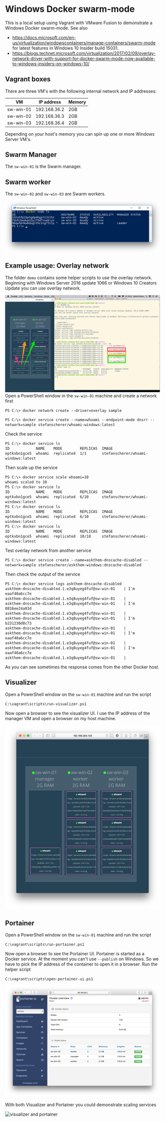 # Windows Docker swarm-mode

This is a local setup using Vagrant with VMware Fusion to demonstrate a Windows Docker swarm-mode.
See also
  - https://docs.microsoft.com/en-us/virtualization/windowscontainers/manage-containers/swarm-mode for latest features in Windows 10 Insider build 15031.
  - https://blogs.technet.microsoft.com/virtualization/2017/02/09/overlay-network-driver-with-support-for-docker-swarm-mode-now-available-to-windows-insiders-on-windows-10/

## Vagrant boxes

There are three VM's with the following internal network and IP addresses:

| VM        | IP address   | Memory |
|-----------|--------------|--------|
| sw-win-01 | 192.168.36.2 | 2GB    |
| sw-win-02 | 192.168.36.3 | 2GB    |
| sw-win-03 | 192.168.36.4 | 2GB    |

Depending on your host's memory you can spin up one or more Windows Server VM's.

## Swarm Manager

The `sw-win-01` is the Swarm manager.

## Swarm worker

The `sw-win-02` and `sw-win-03` are Swarm workers.

![swarm-mode](images/swarm-mode.png)

## Example usage: Overlay network

The folder `demo` contains some helper scripts to use the overlay network. Beginning with Windows Server 2016 update 1066 or Windows 10 Creators Update you can use overlay network.

![overlay network](images/overlay-network.png)
Open a PowerShell window in the `sw-win-01` machine and create a network first

```
PS C:\> docker network create --driver=overlay sample
```

```
PS C:\> docker service create --name=whoami --endpoint-mode dnsrr --network=sample stefanscherer/whoami-windows:latest
```

Check the service

```
PS C:\> docker service ls
ID            NAME    MODE        REPLICAS  IMAGE
eptkxbn1gce5  whoami  replicated  1/1       stefanscherer/whoami-windows:latest
```

Then scale up the service

```
PS C:\> docker service scale whoami=10
whoami scaled to 10
PS C:\> docker service ls
ID            NAME    MODE        REPLICAS  IMAGE
eptkxbn1gce5  whoami  replicated  6/10      stefanscherer/whoami-windows:latest
PS C:\> docker service ls
ID            NAME    MODE        REPLICAS  IMAGE
eptkxbn1gce5  whoami  replicated  6/10      stefanscherer/whoami-windows:latest
PS C:\> docker service ls
ID            NAME    MODE        REPLICAS  IMAGE
eptkxbn1gce5  whoami  replicated  10/10     stefanscherer/whoami-windows:latest
```

Test overlay network from another service

```
PS C:\> docker service create --name=askthem-dnscache-disabled --network=sample stefanscherer/askthem-windows:dnscache-disabled
```

Then check the output of the service

```
PS C:\> docker service logs askthem-dnscache-disabled
askthem-dnscache-disabled.1.e3q8uyeg4fuf@sw-win-01    | I'm eaaf40a6cc7e
askthem-dnscache-disabled.1.e3q8uyeg4fuf@sw-win-01    |
askthem-dnscache-disabled.1.e3q8uyeg4fuf@sw-win-01    | I'm 0816ee24a03d
askthem-dnscache-disabled.1.e3q8uyeg4fuf@sw-win-01    |
askthem-dnscache-disabled.1.e3q8uyeg4fuf@sw-win-01    | I'm b231230d8c73
askthem-dnscache-disabled.1.e3q8uyeg4fuf@sw-win-01    |
askthem-dnscache-disabled.1.e3q8uyeg4fuf@sw-win-01    | I'm eaaf40a6cc7e
askthem-dnscache-disabled.1.e3q8uyeg4fuf@sw-win-01    |
askthem-dnscache-disabled.1.e3q8uyeg4fuf@sw-win-01    | I'm eaaf40a6cc7e
askthem-dnscache-disabled.1.e3q8uyeg4fuf@sw-win-01    |
```

As you can see sometimes the response comes from the other Docker host.

## Visualizer

Open a PowerShell window on the `sw-win-01` machine and run the script

```
C:\vagrant\scripts\run-visualizer.ps1
```

Now open a browser to see the visualizer UI. I use the IP address of the manager VM and open a browser on my host machine.

![visualizer](images/visualizer.png)

## Portainer

Open a PowerShell window on the `sw-win-01` machine and run the script

```
C:\vagrant\scripts\run-portainer.ps1
```

Now open a browser to see the Portainer UI. Portainer is started as a Docker service. At the
moment you can't use `--publish` on Windows. So we have to pick the IP address of the container
to open it in a browser. Run the helper script

```
C:\vagrant\scripts\open-portainer-ui.ps1
```

![portainer](images/portainer.png)

With both Visualizer and Portainer you could demonstrate scaling services

![visualizer and portainer](images/visualizer-portainer.gif)
